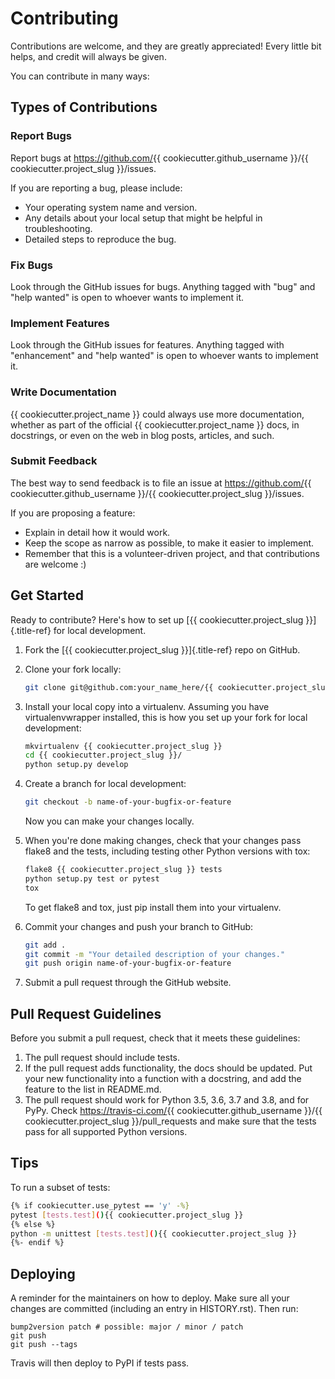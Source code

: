 # Contributing

Contributions are welcome, and they are greatly appreciated! Every little bit helps, and credit will always be given.

You can contribute in many ways:

## Types of Contributions

### Report Bugs

Report bugs at <https://github.com/>{{ cookiecutter.github_username }}/{{ cookiecutter.project_slug }}/issues.

If you are reporting a bug, please include:

-   Your operating system name and version.
-   Any details about your local setup that might be helpful in troubleshooting.
-   Detailed steps to reproduce the bug.

### Fix Bugs

Look through the GitHub issues for bugs. Anything tagged with \"bug\" and \"help wanted\" is open to whoever wants to implement it.

### Implement Features

Look through the GitHub issues for features. Anything tagged with \"enhancement\" and \"help wanted\" is open to whoever wants to implement it.

### Write Documentation

{{ cookiecutter.project_name }} could always use more documentation, whether as part of the official {{ cookiecutter.project_name }} docs, in docstrings, or even on the web in blog posts, articles, and such.

### Submit Feedback

The best way to send feedback is to file an issue at <https://github.com/>{{ cookiecutter.github_username }}/{{ cookiecutter.project_slug }}/issues.

If you are proposing a feature:

-   Explain in detail how it would work.
-   Keep the scope as narrow as possible, to make it easier to implement.
-   Remember that this is a volunteer-driven project, and that contributions are welcome :)

## Get Started

Ready to contribute? Here\'s how to set up [{{ cookiecutter.project_slug }}]{.title-ref} for local development.

1.  Fork the [{{ cookiecutter.project_slug }}]{.title-ref} repo on GitHub.

2.  Clone your fork locally:

    ```sh
    git clone git@github.com:your_name_here/{{ cookiecutter.project_slug }}.git
    ```

3.  Install your local copy into a virtualenv. Assuming you have virtualenvwrapper installed, this is how you set up your fork for local development:

    ```sh
    mkvirtualenv {{ cookiecutter.project_slug }}
    cd {{ cookiecutter.project_slug }}/
    python setup.py develop
    ```

4.  Create a branch for local development:

    ```sh
    git checkout -b name-of-your-bugfix-or-feature
    ```

    Now you can make your changes locally.

5.  When you\'re done making changes, check that your changes pass flake8 and the tests, including testing other Python versions with tox:

    ```sh
    flake8 {{ cookiecutter.project_slug }} tests
    python setup.py test or pytest
    tox
    ```

    To get flake8 and tox, just pip install them into your virtualenv.

6.  Commit your changes and push your branch to GitHub:

    ```sh
    git add .
    git commit -m "Your detailed description of your changes."
    git push origin name-of-your-bugfix-or-feature
    ```

7.  Submit a pull request through the GitHub website.

## Pull Request Guidelines

Before you submit a pull request, check that it meets these guidelines:

1.  The pull request should include tests.
2.  If the pull request adds functionality, the docs should be updated. Put your new functionality into a function with a docstring, and add the feature to the list in README.md.
3.  The pull request should work for Python 3.5, 3.6, 3.7 and 3.8, and for PyPy. Check <https://travis-ci.com/>{{ cookiecutter.github_username }}/{{ cookiecutter.project_slug }}/pull_requests and make sure that the tests pass for all supported Python versions.

## Tips

To run a subset of tests:

```sh
{% if cookiecutter.use_pytest == 'y' -%}
pytest [tests.test](){{ cookiecutter.project_slug }}
{% else %}
python -m unittest [tests.test](){{ cookiecutter.project_slug }}
{%- endif %}
```

## Deploying

A reminder for the maintainers on how to deploy. Make sure all your changes are committed (including an entry in HISTORY.rst). Then run:

```shell
bump2version patch # possible: major / minor / patch
git push
git push --tags
```

Travis will then deploy to PyPI if tests pass.
